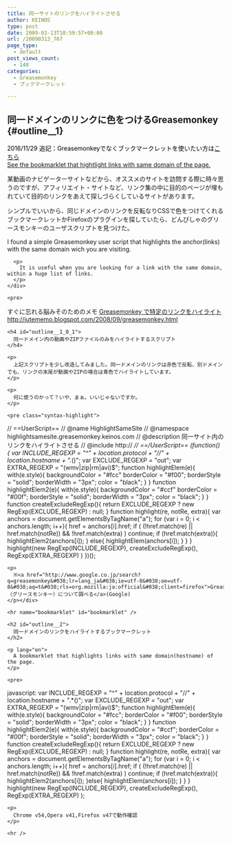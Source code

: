 ```yaml
---
title: 同一サイトのリンクをハイライトさせる
author: KEINOS
type: post
date: 2009-03-13T10:59:57+00:00
url: /20090313_767
page_type:
  - default
post_views_count:
  - 148
categories:
  - Greasemonkey
  - ブックマークレット

---
```

## 同一ドメインのリンクに色をつけるGreasemonkey {#outline__1}

<div class="sp-success" style="color:black;text-size:smaller;">
  2016/11/29 追記：Greasemonkeyでなくブックマークレットを使いたい方は<a href="#bookmarklet">こちら</a><br /> <a href="#bookmarklet">See the bookmarklet that hightlight links with same domain of the page.</a>
</div>

<div class="section">
  <p>
    某動画のナビゲーターサイトなどから、オススメのサイトを訪問する際に時々思うのですが、アフィリエイト・サイトなど、リンク集の中に目的のページが埋もれていて目的のリンクをあえて探しづらくしているサイトがあります。
  </p>
  
  <p>
    シンプルでいいから、同じドメインのリンクを反転なりCSSで色をつけてくれるブックマークレットかFirefoxのプラグインを探していたら、どんぴしゃのグリースモンキーのユーザスクリプトを見つけた。
  </p>
  
  <p>
    <div lang="en">
      I found a simple Greasemonkey user script that highlights the anchor(links) with the same domain wich you are visiting.</p> 
      
      <p>
        It is useful when you are looking for a link with the same domain, within a huge list of links.
      </p>
    </div>
    
    <pre>
すぐに忘れる脳みそのためのメモ
<a href="http://jutememo.blogspot.com/2008/09/greasemonkey.html" title="すぐに忘れる脳みそのためのメモ: Greasemonkey で特定のリンクをハイライト">Greasemonkey で特定のリンクをハイライト<br />http://jutememo.blogspot.com/2008/09/greasemonkey.html</a>
</pre>
    
    <h4 id="outline__1_0_1">
      同一ドメイン内の動画やZIPファイルのみをハイライトするスクリプト
    </h4>
    
    <p>
      上記スクリプトを少し改造してみました。同一ドメインのリンクは赤色で反転、別ドメインでも、リンクの末尾が動画やZIPの場合は青色でハイライトしています。
    </p>
    
    <p>
      何に使うのかって？いや、まぁ。いいじゃないですか。
    </p>
    
    <pre class="syntax-highlight">
<span class="synComment">// ==UserScript==</span>
<span class="synComment">// @name           HighlightSameSite</span>
<span class="synComment">// @namespace      highlightsamesite.greasemonkey.keinos.com</span>
<span class="synComment">// @description    同一サイト内のリンクをハイライトさせる</span>
<span class="synComment">// @include        http://*</span>
<span class="synComment">// ==/UserScript==</span>
(<span class="synIdentifier">function</span>() <span class="synIdentifier">{</span>
<span class="synIdentifier">var</span> INCLUDE_REGEXP = <span class="synConstant">&#34;^&#34;</span> + <span class="synStatement">location</span>.protocol + <span class="synConstant">&#34;//&#34;</span> + <span class="synStatement">location</span>.hostname + <span class="synConstant">&#34;.*()&#34;</span>;
<span class="synIdentifier">var</span> EXCLUDE_REGEXP = <span class="synConstant">&#34;out&#34;</span>;
<span class="synIdentifier">var</span> EXTRA_REGEXP   = <span class="synConstant">&#34;(wmv|zip|rm|avi)$&#34;</span>;
<span class="synIdentifier">function</span> highlightElem(e)<span class="synIdentifier">{</span>
<span class="synStatement">with</span>(e.style)<span class="synIdentifier">{</span>
backgroundColor = <span class="synConstant">&#34;#fcc&#34;</span>
borderColor = <span class="synConstant">&#34;#f00&#34;</span>;
borderStyle = <span class="synConstant">&#34;solid&#34;</span>;
borderWidth = <span class="synConstant">&#34;3px&#34;</span>;
color = <span class="synConstant">&#34;black&#34;</span>;
<span class="synIdentifier">}</span>
<span class="synIdentifier">}</span>
<span class="synIdentifier">function</span> highlightElem2(e)<span class="synIdentifier">{</span>
<span class="synStatement">with</span>(e.style)<span class="synIdentifier">{</span>
backgroundColor = <span class="synConstant">&#34;#ccf&#34;</span>
borderColor = <span class="synConstant">&#34;#00f&#34;</span>;
borderStyle = <span class="synConstant">&#34;solid&#34;</span>;
borderWidth = <span class="synConstant">&#34;3px&#34;</span>;
color = <span class="synConstant">&#34;black&#34;</span>;
<span class="synIdentifier">}</span>
<span class="synIdentifier">}</span>
<span class="synIdentifier">function</span> createExcludeRegExp()<span class="synIdentifier">{</span>
<span class="synStatement">return</span> EXCLUDE_REGEXP ? <span class="synStatement">new</span> <span class="synType">RegExp</span>(EXCLUDE_REGEXP) : <span class="synStatement">null</span>;
<span class="synIdentifier">}</span>
<span class="synIdentifier">function</span> highlight(re, notRe, extra)<span class="synIdentifier">{</span>
<span class="synIdentifier">var</span> anchors = <span class="synStatement">document</span>.getElementsByTagName(<span class="synConstant">&#34;a&#34;</span>);
<span class="synStatement">for</span> (<span class="synIdentifier">var</span> i = 0; i &#60; anchors.length; i++)<span class="synIdentifier">{</span>
href = anchors<span class="synIdentifier">[</span>i<span class="synIdentifier">]</span>.href;
<span class="synStatement">if</span> ( (!href.match(re) || href.match(notRe)) &#38;&#38; !href.match(extra) ) <span class="synStatement">continue</span>;
<span class="synStatement">if</span> (href.match(extra))<span class="synIdentifier">{</span>
highlightElem2(anchors<span class="synIdentifier">[</span>i<span class="synIdentifier">]</span>);
<span class="synIdentifier">}</span>
<span class="synStatement">else</span><span class="synIdentifier">{</span>
highlightElem(anchors<span class="synIdentifier">[</span>i<span class="synIdentifier">]</span>);
<span class="synIdentifier">}</span>
<span class="synIdentifier">}</span>
<span class="synIdentifier">}</span>
highlight(<span class="synStatement">new</span> <span class="synType">RegExp</span>(INCLUDE_REGEXP), createExcludeRegExp(), <span class="synType">RegExp</span>(EXTRA_REGEXP) )
<span class="synIdentifier">}</span>)();
</pre>
    
    <p>
      ※<a href="http://www.google.co.jp/search?q=greasemonkey&#038;lr=lang_ja&#038;ie=utf-8&#038;oe=utf-8&#038;aq=t&#038;rls=org.mozilla:ja:official&#038;client=firefox">Greasemonkey（グリースモンキー）について調べる</a>(Google)
    </p></div> 
    
    <hr name="bookmarklet" id="bookmarklet" />
    
    <h2 id="outline__2">
      同一ドメインのリンクをハイライトするブックマークレット
    </h2>
    
    <p lang="en">
      A bookmarklet that highlights links with same domain(hostname) of the page.
    </p>
    
    <pre>
javascript: var INCLUDE_REGEXP = "^" + location.protocol + "//" + location.hostname + ".*()"; var EXCLUDE_REGEXP = "out"; var EXTRA_REGEXP = "(wmv|zip|rm|avi)$"; function highlightElem(e){ with(e.style){ backgroundColor = "#fcc"; borderColor = "#f00"; borderStyle = "solid"; borderWidth = "3px"; color = "black"; } } function highlightElem2(e){ with(e.style){ backgroundColor = "#ccf"; borderColor = "#00f"; borderStyle = "solid"; borderWidth = "3px"; color = "black"; } } function createExcludeRegExp(){ return EXCLUDE_REGEXP ? new RegExp(EXCLUDE_REGEXP) : null; } function highlight(re, notRe, extra){ var anchors = document.getElementsByTagName("a"); for (var i = 0; i &lt; anchors.length; i++){ href = anchors[i].href; if ( (!href.match(re) || href.match(notRe)) &#038;&#038; !href.match(extra) ) continue; if (href.match(extra)){ highlightElem2(anchors[i]); }else{ highlightElem(anchors[i]); } } } highlight(new RegExp(INCLUDE_REGEXP), createExcludeRegExp(), RegExp(EXTRA_REGEXP) );
</pre>
    
    <p>
      Chrome v54,Opera v41,Firefox v47で動作確認
    </p>
    
    <hr />